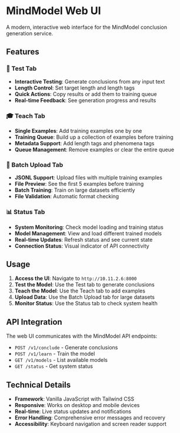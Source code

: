 # MindModel Web UI

A modern, interactive web interface for the MindModel conclusion generation service.

## Features

### 🧪 Test Tab
- **Interactive Testing**: Generate conclusions from any input text
- **Length Control**: Set target length and length tags
- **Quick Actions**: Copy results or add them to training queue
- **Real-time Feedback**: See generation progress and results

### 🎓 Teach Tab
- **Single Examples**: Add training examples one by one
- **Training Queue**: Build up a collection of examples before training
- **Metadata Support**: Add length tags and phenomena tags
- **Queue Management**: Remove examples or clear the entire queue

### 📁 Batch Upload Tab
- **JSONL Support**: Upload files with multiple training examples
- **File Preview**: See the first 5 examples before training
- **Batch Training**: Train on large datasets efficiently
- **File Validation**: Automatic format checking

### 📊 Status Tab
- **System Monitoring**: Check model loading and training status
- **Model Management**: View and load different trained models
- **Real-time Updates**: Refresh status and see current state
- **Connection Status**: Visual indicator of API connectivity

## Usage

1. **Access the UI**: Navigate to `http://10.11.2.6:8000`
2. **Test the Model**: Use the Test tab to generate conclusions
3. **Teach the Model**: Use the Teach tab to add examples
4. **Upload Data**: Use the Batch Upload tab for large datasets
5. **Monitor Status**: Use the Status tab to check system health

## API Integration

The web UI communicates with the MindModel API endpoints:
- `POST /v1/conclude` - Generate conclusions
- `POST /v1/learn` - Train the model
- `GET /v1/models` - List available models
- `GET /status` - Get system status

## Technical Details

- **Framework**: Vanilla JavaScript with Tailwind CSS
- **Responsive**: Works on desktop and mobile devices
- **Real-time**: Live status updates and notifications
- **Error Handling**: Comprehensive error messages and recovery
- **Accessibility**: Keyboard navigation and screen reader support
